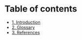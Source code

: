 # Table of contents

* [1. Introduction](README.md)
* [2. Glossary](2-Glossary.md)
* [3. References](3-References.md)
